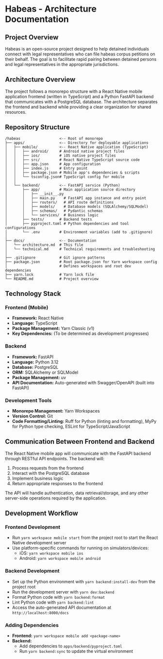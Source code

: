 # Habeas - Architecture Documentation

## Project Overview

Habeas is an open-source project designed to help detained individuals connect with legal representatives who can file habeas corpus petitions on their behalf. The goal is to facilitate rapid pairing between detained persons and legal representatives in the appropriate jurisdictions.

## Architecture Overview

The project follows a monorepo structure with a React Native mobile application frontend (written in TypeScript) and a Python FastAPI backend that communicates with a PostgreSQL database. The architecture separates the frontend and backend while providing a clear organization for shared resources.

## Repository Structure

```
/habeas                  <-- Root of monorepo
├── apps/                <-- Directory for deployable applications
│   ├── mobile/          <-- React Native application (TypeScript)
│   │   ├── android/     # Android native project files
│   │   ├── ios/         # iOS native project files
│   │   ├── src/         # React Native TypeScript source code
│   │   ├── app.json     # App configuration
│   │   ├── index.js     # Entry point
│   │   ├── package.json # Mobile app's dependencies & scripts
│   │   └── tsconfig.json# TypeScript config for mobile
│   │
│   └── backend/         <-- FastAPI service (Python)
│       ├── app/         # Main application source directory
│       │   ├── __init__.py
│       │   ├── main.py    # FastAPI app instance and entry point
│       │   ├── routers/   # API route definitions
│       │   ├── models/    # Database models (SQLAlchemy/SQLModel)
│       │   ├── schemas/   # Pydantic schemas
│       │   └── services/  # Business logic
│       ├── tests/       # Backend tests
│       ├── pyproject.toml # Python dependencies and tool configurations
│       └── .env         # Environment variables (add to .gitignore)
│
├── docs/                <-- Documentation
│   └── architecture.md  # This file
│   └── technical.md     # Technical requirements and troubleshooting
│
├── .gitignore           # Git ignore patterns
├── package.json         # Root package.json for Yarn workspace config
│                        # Defines workspaces and root dev dependencies
├── yarn.lock            # Yarn lock file
└── README.md            # Project overview
```

## Technology Stack

### Frontend (Mobile)
- **Framework:** React Native
- **Language:** TypeScript
- **Package Management:** Yarn Classic (v1)
- **Key Dependencies:** (To be determined as development progresses)

### Backend
- **Framework:** FastAPI
- **Language:** Python 3.12
- **Database:** PostgreSQL
- **ORM:** SQLAlchemy or SQLModel
- **Package Management:** uv
- **API Documentation:** Auto-generated with Swagger/OpenAPI (built into FastAPI)

### Development Tools
- **Monorepo Management:** Yarn Workspaces
- **Version Control:** Git
- **Code Formatting/Linting:** Ruff for Python (linting and formatting), MyPy for Python type checking, ESLint for TypeScript/JavaScript

## Communication Between Frontend and Backend

The React Native mobile app will communicate with the FastAPI backend through RESTful API endpoints. The backend will:

1. Process requests from the frontend
2. Interact with the PostgreSQL database
3. Implement business logic
4. Return appropriate responses to the frontend

The API will handle authentication, data retrieval/storage, and any other server-side operations required by the application.

## Development Workflow

### Frontend Development
- Run `yarn workspace mobile start` from the project root to start the React Native development server
- Use platform-specific commands for running on simulators/devices:
  - iOS: `yarn workspace mobile ios`
  - Android: `yarn workspace mobile android`

### Backend Development
- Set up the Python environment with `yarn backend:install-dev` from the project root
- Run the development server with `yarn dev:backend`
- Format Python code with `yarn backend:format`
- Lint Python code with `yarn backend:lint`
- Access the auto-generated API documentation at `http://localhost:8000/docs`

### Adding Dependencies
- **Frontend:** `yarn workspace mobile add <package-name>`
- **Backend:**
  - Add dependencies to `apps/backend/pyproject.toml`
  - Run `yarn backend:sync` to update the virtual environment
